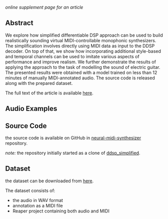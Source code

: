 _online supplement page for an article_

## Abstract
We explore how simplified differentiable DSP approach can be used to build realistically sounding virtual MIDI-controllable monophonic synthesizers. The simplification involves directly using  MIDI data as input to the DDSP decoder. On top of that, we show how  incorporating additional style-based and temporal channels can be used to imitate various aspects of performance and improve realism.  We further demonstrate the results of applying the approach to the task of modelling the sound of electric guitar. The presented results were obtained with a model trained on less than 12 minutes of manually MIDI-annotated audio. The source code is released along with the prepared dataset.


The full text of the article is available [here](https://todo.com).

[here]: http://todo.com

## Audio Examples



## Source Code

the source code is available on GitHub in [neural-midi-synthesizer](https://github.com/hq9000/neural-midi-synthesizer) repository.

_note:_ the repository initially started as a clone of [ddsp_simplified](https://github.com/raraz15/ddsp_simplified).

## Dataset

the dataset can be downloaded from [here](https://todo1.com).

The dataset consists of:
- the audio in WAV format
- annotation as a MIDI file
- Reaper project containing both audio and MIDI